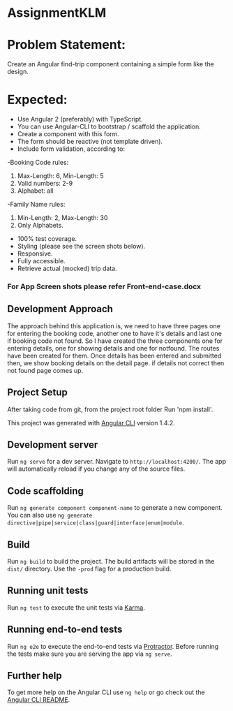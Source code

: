 # AssignmentKLM

# Problem Statement:  
Create an Angular find-trip component containing a simple form like the design. 

# Expected:
- Use Angular 2 (preferably) with TypeScript.
- You can use Angular-CLI to bootstrap / scaffold the application.
- Create a component with this form.
- The form should be reactive (not template driven).
- Include form validation, according to:

-Booking Code rules:

 1.	Max-Length: 6, Min-Length: 5
 2.	Valid numbers: 2-9
 3.	Alphabet: all
 
-Family Name rules:

 1.	Min-Length: 2, Max-Length: 30
 2.	Only Alphabets.

- 100% test coverage.
- Styling (please see the screen shots below).
- Responsive.
- Fully accessible.
- Retrieve actual (mocked) trip data.

### For App Screen shots please refer Front-end-case.docx

## Development Approach

The approach behind this application is, we need to have three pages one for entering the booking code, another one to have it's details and last one if booking code not found. So I have created the three components one for entering details, one for showing details and one for notfound. The routes have been created for them. Once details has been entered and submitted then, we show booking details on the detail page. if details not correct then not found page comes up.


## Project Setup

After taking code from git, from the project root folder Run 'npm install'.

This project was generated with [Angular CLI](https://github.com/angular/angular-cli) version 1.4.2.

## Development server

Run `ng serve` for a dev server. Navigate to `http://localhost:4200/`. The app will automatically reload if you change any of the source files.

## Code scaffolding

Run `ng generate component component-name` to generate a new component. You can also use `ng generate directive|pipe|service|class|guard|interface|enum|module`.

## Build

Run `ng build` to build the project. The build artifacts will be stored in the `dist/` directory. Use the `-prod` flag for a production build.

## Running unit tests

Run `ng test` to execute the unit tests via [Karma](https://karma-runner.github.io).

## Running end-to-end tests

Run `ng e2e` to execute the end-to-end tests via [Protractor](http://www.protractortest.org/).
Before running the tests make sure you are serving the app via `ng serve`.

## Further help

To get more help on the Angular CLI use `ng help` or go check out the [Angular CLI README](https://github.com/angular/angular-cli/blob/master/README.md).
